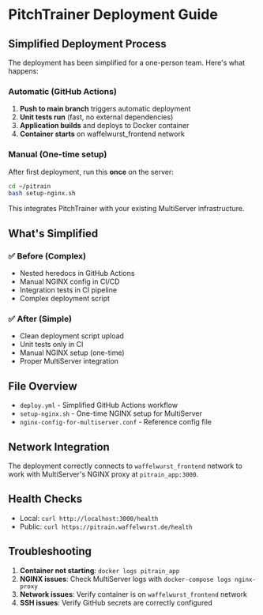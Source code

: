 # PitchTrainer Deployment Guide

## Simplified Deployment Process

The deployment has been simplified for a one-person team. Here's what happens:

### Automatic (GitHub Actions)
1. **Push to main branch** triggers automatic deployment
2. **Unit tests run** (fast, no external dependencies)
3. **Application builds** and deploys to Docker container
4. **Container starts** on waffelwurst_frontend network

### Manual (One-time setup)
After first deployment, run this **once** on the server:

```bash
cd ~/pitrain
bash setup-nginx.sh
```

This integrates PitchTrainer with your existing MultiServer infrastructure.

## What's Simplified

### ✅ Before (Complex)
- Nested heredocs in GitHub Actions
- Manual NGINX config in CI/CD
- Integration tests in CI pipeline
- Complex deployment script

### ✅ After (Simple)
- Clean deployment script upload
- Unit tests only in CI
- Manual NGINX setup (one-time)
- Proper MultiServer integration

## File Overview

- `deploy.yml` - Simplified GitHub Actions workflow
- `setup-nginx.sh` - One-time NGINX setup for MultiServer
- `nginx-config-for-multiserver.conf` - Reference config file

## Network Integration

The deployment correctly connects to `waffelwurst_frontend` network to work with MultiServer's NGINX proxy at `pitrain_app:3000`.

## Health Checks

- Local: `curl http://localhost:3000/health`
- Public: `curl https://pitrain.waffelwurst.de/health`

## Troubleshooting

1. **Container not starting**: `docker logs pitrain_app`
2. **NGINX issues**: Check MultiServer logs with `docker-compose logs nginx-proxy`
3. **Network issues**: Verify container is on `waffelwurst_frontend` network
4. **SSH issues**: Verify GitHub secrets are correctly configured